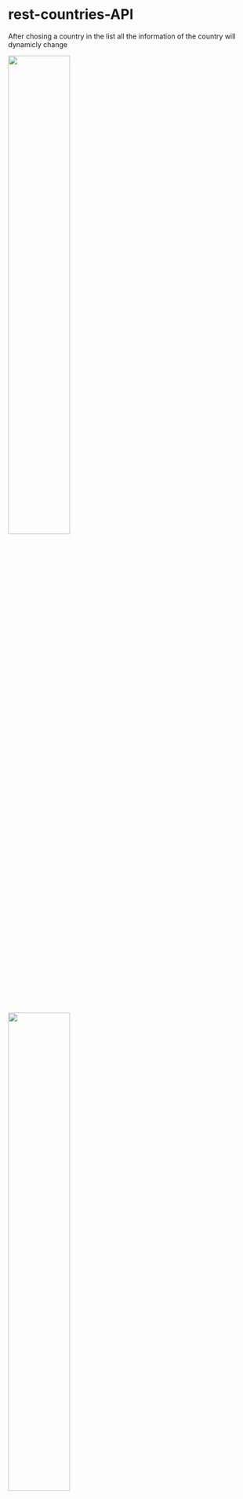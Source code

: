 # rest-countries-API

After chosing a country in the list all the information of the country will dynamicly change

<img src="https://user-images.githubusercontent.com/56839789/86288514-53bf2a80-bbea-11ea-8f25-9216f06266ef.png" alt="" width="50%;">

<img src="https://user-images.githubusercontent.com/56839789/86289352-d7c5e200-bbeb-11ea-8d89-bb45ba5ba062.gif" alt="" width="50%;">

# What i learn, pratice: AJAX , API


* What is an API ? :
Doc Links: <a href="https://developer.mozilla.org/en-US/docs/Learn/JavaScript/Client-side_web_APIs/Introduction"><img src="https://upload.wikimedia.org/wikipedia/commons/thumb/9/98/MDN_Web_Docs.svg/1280px-MDN_Web_Docs.svg.png" alt="" width="100px;"></a>


* How to use ajax request:
Doc Links: <a href="https://developer.mozilla.org/fr/docs/Web/Guide/AJAX"><img src="https://upload.wikimedia.org/wikipedia/commons/thumb/9/98/MDN_Web_Docs.svg/1280px-MDN_Web_Docs.svg.png" alt="" width="100px;"></a>
<br>

<ul>
 <li>XMLHttpRequest()
 <li>Handle the answer of the server
 <li>Get
 <li>JSON
</ul>
 

Website link: https://my-countries-api.netlify.app
